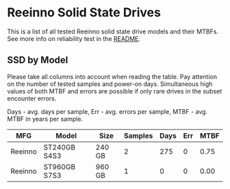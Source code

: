 Reeinno Solid State Drives
==========================

This is a list of all tested Reeinno solid state drive models and their MTBFs. See
more info on reliability test in the [README](https://github.com/linuxhw/SMART).

SSD by Model
------------

Please take all columns into account when reading the table. Pay attention on the
number of tested samples and power-on days. Simultaneous high values of both MTBF
and errors are possible if only rare drives in the subset encounter errors.

Days - avg. days per sample,
Err  - avg. errors per sample,
MTBF - avg. MTBF in years per sample.

| MFG       | Model              | Size   | Samples | Days  | Err   | MTBF |
|-----------|--------------------|--------|---------|-------|-------|------|
| Reeinno   | ST240GB S4S3       | 240 GB | 2       | 275   | 0     | 0.75   |
| Reeinno   | ST960GB S7S3       | 960 GB | 1       | 0     | 0     | 0.00   |
